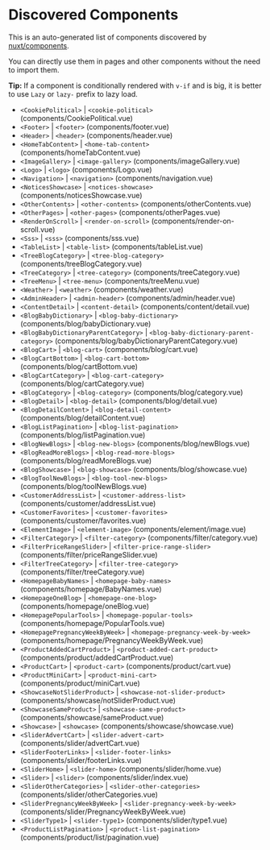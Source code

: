 # Discovered Components

This is an auto-generated list of components discovered by [nuxt/components](https://github.com/nuxt/components).

You can directly use them in pages and other components without the need to import them.

**Tip:** If a component is conditionally rendered with `v-if` and is big, it is better to use `Lazy` or `lazy-` prefix to lazy load.

- `<CookiePolitical>` | `<cookie-political>` (components/CookiePolitical.vue)
- `<Footer>` | `<footer>` (components/footer.vue)
- `<Header>` | `<header>` (components/header.vue)
- `<HomeTabContent>` | `<home-tab-content>` (components/homeTabContent.vue)
- `<ImageGallery>` | `<image-gallery>` (components/imageGallery.vue)
- `<Logo>` | `<logo>` (components/Logo.vue)
- `<Navigation>` | `<navigation>` (components/navigation.vue)
- `<NoticesShowcase>` | `<notices-showcase>` (components/noticesShowcase.vue)
- `<OtherContents>` | `<other-contents>` (components/otherContents.vue)
- `<OtherPages>` | `<other-pages>` (components/otherPages.vue)
- `<RenderOnScroll>` | `<render-on-scroll>` (components/render-on-scroll.vue)
- `<Sss>` | `<sss>` (components/sss.vue)
- `<TableList>` | `<table-list>` (components/tableList.vue)
- `<TreeBlogCategory>` | `<tree-blog-category>` (components/treeBlogCategory.vue)
- `<TreeCategory>` | `<tree-category>` (components/treeCategory.vue)
- `<TreeMenu>` | `<tree-menu>` (components/treeMenu.vue)
- `<Weather>` | `<weather>` (components/weather.vue)
- `<AdminHeader>` | `<admin-header>` (components/admin/header.vue)
- `<ContentDetail>` | `<content-detail>` (components/content/detail.vue)
- `<BlogBabyDictionary>` | `<blog-baby-dictionary>` (components/blog/babyDictionary.vue)
- `<BlogBabyDictionaryParentCategory>` | `<blog-baby-dictionary-parent-category>` (components/blog/babyDictionaryParentCategory.vue)
- `<BlogCart>` | `<blog-cart>` (components/blog/cart.vue)
- `<BlogCartBottom>` | `<blog-cart-bottom>` (components/blog/cartBottom.vue)
- `<BlogCartCategory>` | `<blog-cart-category>` (components/blog/cartCategory.vue)
- `<BlogCategory>` | `<blog-category>` (components/blog/category.vue)
- `<BlogDetail>` | `<blog-detail>` (components/blog/detail.vue)
- `<BlogDetailContent>` | `<blog-detail-content>` (components/blog/detailContent.vue)
- `<BlogListPagination>` | `<blog-list-pagination>` (components/blog/listPagination.vue)
- `<BlogNewBlogs>` | `<blog-new-blogs>` (components/blog/newBlogs.vue)
- `<BlogReadMoreBlogs>` | `<blog-read-more-blogs>` (components/blog/readMoreBlogs.vue)
- `<BlogShowcase>` | `<blog-showcase>` (components/blog/showcase.vue)
- `<BlogToolNewBlogs>` | `<blog-tool-new-blogs>` (components/blog/toolNewBlogs.vue)
- `<CustomerAddressList>` | `<customer-address-list>` (components/customer/addressList.vue)
- `<CustomerFavorites>` | `<customer-favorites>` (components/customer/favorites.vue)
- `<ElementImage>` | `<element-image>` (components/element/image.vue)
- `<FilterCategory>` | `<filter-category>` (components/filter/category.vue)
- `<FilterPriceRangeSlider>` | `<filter-price-range-slider>` (components/filter/priceRangeSlider.vue)
- `<FilterTreeCategory>` | `<filter-tree-category>` (components/filter/treeCategory.vue)
- `<HomepageBabyNames>` | `<homepage-baby-names>` (components/homepage/BabyNames.vue)
- `<HomepageOneBlog>` | `<homepage-one-blog>` (components/homepage/oneBlog.vue)
- `<HomepagePopularTools>` | `<homepage-popular-tools>` (components/homepage/PopularTools.vue)
- `<HomepagePregnancyWeekByWeek>` | `<homepage-pregnancy-week-by-week>` (components/homepage/PregnancyWeekByWeek.vue)
- `<ProductAddedCartProduct>` | `<product-added-cart-product>` (components/product/addedCartProduct.vue)
- `<ProductCart>` | `<product-cart>` (components/product/cart.vue)
- `<ProductMiniCart>` | `<product-mini-cart>` (components/product/miniCart.vue)
- `<ShowcaseNotSliderProduct>` | `<showcase-not-slider-product>` (components/showcase/notSliderProduct.vue)
- `<ShowcaseSameProduct>` | `<showcase-same-product>` (components/showcase/sameProduct.vue)
- `<Showcase>` | `<showcase>` (components/showcase/showcase.vue)
- `<SliderAdvertCart>` | `<slider-advert-cart>` (components/slider/advertCart.vue)
- `<SliderFooterLinks>` | `<slider-footer-links>` (components/slider/footerLinks.vue)
- `<SliderHome>` | `<slider-home>` (components/slider/home.vue)
- `<Slider>` | `<slider>` (components/slider/index.vue)
- `<SliderOtherCategories>` | `<slider-other-categories>` (components/slider/otherCategories.vue)
- `<SliderPregnancyWeekByWeek>` | `<slider-pregnancy-week-by-week>` (components/slider/PregnancyWeekByWeek.vue)
- `<SliderType1>` | `<slider-type1>` (components/slider/type1.vue)
- `<ProductListPagination>` | `<product-list-pagination>` (components/product/list/pagination.vue)
